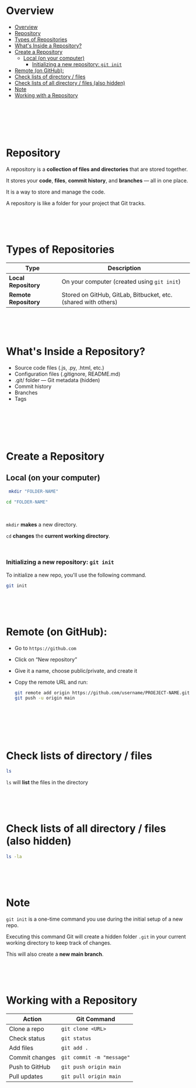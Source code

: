 # Overview

- [Overview](#overview)
- [Repository](#repository)
- [Types of Repositories](#types-of-repositories)
- [What's Inside a Repository?](#whats-inside-a-repository)
- [Create a Repository](#create-a-repository)
  - [Local (on your computer)](#local-on-your-computer)
    - [Initializing a new repository: `git init`](#initializing-a-new-repository-git-init)
- [Remote (on GitHub):](#remote-on-github)
- [Check lists of directory / files](#check-lists-of-directory--files)
- [Check lists of all directory / files (also hidden)](#check-lists-of-all-directory--files-also-hidden)
- [Note](#note)
- [Working with a Repository](#working-with-a-repository)

&nbsp;

&nbsp;

&nbsp;

# Repository

A repository is a **collection of files and directories** that are stored together.

It stores your **code**, **files**, **commit history**, and **branches** — all in one place.

It is a way to store and manage the code.

A repository is like a folder for your project that Git tracks.

&nbsp;

&nbsp;

# Types of Repositories

| Type                  | Description                                                    |
| --------------------- | -------------------------------------------------------------- |
| **Local Repository**  | On your computer (created using `git init`)                    |
| **Remote Repository** | Stored on GitHub, GitLab, Bitbucket, etc. (shared with others) |

&nbsp;

&nbsp;

# What's Inside a Repository?

- Source code files (.js, .py, .html, etc.)
- Configuration files (.gitignore, README.md)
- .git/ folder — Git metadata (hidden)
- Commit history
- Branches
- Tags

&nbsp;

&nbsp;

&nbsp;

# Create a Repository

## Local (on your computer)

```bash
 mkdir "FOLDER-NAME"
```

```bash
cd "FOLDER-NAME"
```

&nbsp;

`mkdir` **makes** a new directory.

`cd` **changes** the **current working directory**.

&nbsp;

### Initializing a new repository: `git init`

To initialize a new repo, you'll use the following command.

```bash
git init
```

&nbsp;

&nbsp;

# Remote (on GitHub):

- Go to `https://github.com`
- Click on “New repository”
- Give it a name, choose public/private, and create it
- Copy the remote URL and run:

  ```bash
  git remote add origin https://github.com/username/PROEJECT-NAME.git
  git push -u origin main
  ```

&nbsp;

&nbsp;

&nbsp;

# Check lists of directory / files

```bash
ls
```

`ls` will **list** the files in the directory

&nbsp;

&nbsp;

# Check lists of all directory / files (also hidden)

```bash
ls -la
```

&nbsp;

&nbsp;

# Note

`git init` is a one-time command you use during the initial setup of a new repo.

Executing this command Git will create a hidden folder `.git` in your current working directory to keep track of changes.

This will also create a **new main branch**.

&nbsp;

&nbsp;

# Working with a Repository

| Action         | Git Command               |
| -------------- | ------------------------- |
| Clone a repo   | `git clone <URL>`         |
| Check status   | `git status`              |
| Add files      | `git add .`               |
| Commit changes | `git commit -m "message"` |
| Push to GitHub | `git push origin main`    |
| Pull updates   | `git pull origin main`    |
